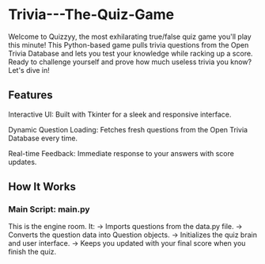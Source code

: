 # Trivia---The-Quiz-Game
Welcome to Quizzyy, the most exhilarating true/false quiz game you'll play this minute! 
This Python-based game pulls trivia questions from the Open Trivia Database and lets you test your knowledge while racking up a score. 
Ready to challenge yourself and prove how much useless trivia you know? 
Let's dive in!

## Features
Interactive UI: Built with Tkinter for a sleek and responsive interface.

Dynamic Question Loading: Fetches fresh questions from the Open Trivia Database every time.

Real-time Feedback: Immediate response to your answers with score updates.

## How It Works
### Main Script: main.py
This is the engine room. It:
 -> Imports questions from the data.py file.
 -> Converts the question data into Question objects.
 -> Initializes the quiz brain and user interface.
 -> Keeps you updated with your final score when you finish the quiz.
